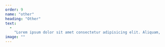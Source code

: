 ```yaml
--- 
order: 9 
name: "other" 
heading: "Other"
text: 
  - 
    "Lorem ipsum dolor sit amet consectetur adipisicing elit. Aliquam, velit eveniet rerum unde tempora aliquid eius possimus repellat quidem commodi fugiat, optio recusandae veniam. Temporibus non omnis et assumenda corporis?" 
image: "" 
---
```

